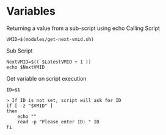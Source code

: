 # Variables

Returning a value from a sub-script using echo
Calling Script
```
VMID=$(modules/get-next-vmid.sh)
```
Sub Script
```
NextVMID=$(( $LatestVMID + 1 ))
echo $NextVMID
```


Get variable on script execution
```
ID=$1

> If ID is not set, script will ask for ID
if [ -z "$VMID" ]
then
    echo ""
    read -p "Please enter ID: " ID
fi
```